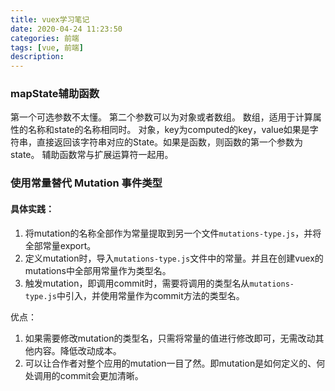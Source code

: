 ```yaml
---
title: vuex学习笔记
date: 2020-04-24 11:23:50
categories: 前端
tags: [vue, 前端]
description: 
---
```


### mapState辅助函数
第一个可选参数不太懂。
第二个参数可以为对象或者数组。
数组，适用于计算属性的名称和state的名称相同时。
对象，key为computed的key，value如果是字符串，直接返回该字符串对应的State。如果是函数，则函数的第一个参数为state。
辅助函数常与扩展运算符一起用。


### 使用常量替代 Mutation 事件类型
#### 具体实践：
1. 将mutation的名称全部作为常量提取到另一个文件`mutations-type.js`，并将全部常量export。
2. 定义mutation时，导入`mutations-type.js`文件中的常量。并且在创建vuex的mutations中全部用常量作为类型名。
3. 触发mutation，即调用commit时，需要将调用的类型名从`mutations-type.js`中引入，并使用常量作为commit方法的类型名。

优点：
1. 如果需要修改mutation的类型名，只需将常量的值进行修改即可，无需改动其他内容。降低改动成本。
2. 可以让合作者对整个应用的mutation一目了然。即mutation是如何定义的、何处调用的commit会更加清晰。
